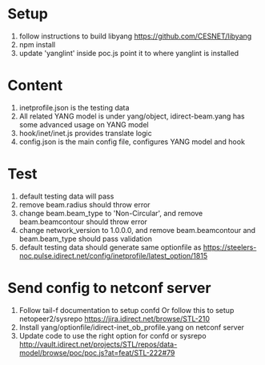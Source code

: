 # Setup
1. follow instructions to build libyang
https://github.com/CESNET/libyang
2. npm install
3. update 'yanglint' inside poc.js point it to where yanglint is installed

# Content
1. inetprofile.json is the testing data
2. All related YANG model is under yang/object, idirect-beam.yang has some advanced usage on YANG model
3. hook/inet/inet.js provides translate logic
4. config.json is the main config file, configures YANG model and hook

# Test
1. default testing data will pass
2. remove beam.radius should throw error
3. change beam.beam_type to 'Non-Circular', and remove beam.beamcontour should throw error
4. change network_version to 1.0.0.0, and remove beam.beamcontour and beam.beam_type should pass validation
5. default testing data should generate same optionfile as
https://steelers-noc.pulse.idirect.net/config/inetprofile/latest_option/1815

# Send config to netconf server
1. Follow tail-f documentation to setup confd
Or follow this to setup netopeer2/sysrepo https://jira.idirect.net/browse/STL-210
2. Install yang/optionfile/idirect-inet_ob_profile.yang on netconf server
3. Update code to use the right option for confd or sysrepo http://vault.idirect.net/projects/STL/repos/data-model/browse/poc/poc.js?at=feat/STL-222#79


